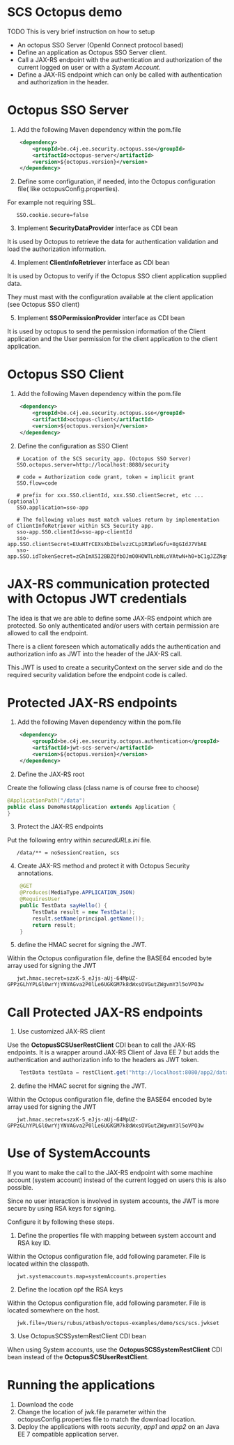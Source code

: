 SCS Octopus demo
=

TODO This is very brief instruction on how to setup 

* An octopus SSO Server (OpenId Connect protocol based)
* Define an application as Octopus SSO Server client.
* Call a JAX-RS endpoint with the authentication and authorization of the current logged on user or with a _System Account_.
* Define a JAX-RS endpoint which can only be called with authentication and authorization in the header.


Octopus SSO Server
==

1. Add the following Maven dependency within the pom.file

```xml
    <dependency>
        <groupId>be.c4j.ee.security.octopus.sso</groupId>
        <artifactId>octopus-server</artifactId>
        <version>${octopus.version}</version>
    </dependency>
```

2. Define some configuration, if needed, into the Octopus configuration file( like octopusConfig.properties).

For example not requiring SSL.

```
   SSO.cookie.secure=false
```

3. Implement **SecurityDataProvider** interface as CDI bean

It is used by Octopus to retrieve the data for authentication validation and load the authorization information.

4. Implement **ClientInfoRetriever** interface as CDI bean

It is used by Octopus to verify if the Octopus SSO client application supplied data.

They must mast with the configuration available at the client application (see Octopus SSO client)

5. Implement **SSOPermissionProvider** interface as CDI bean

It is used by octopus to send the permission information of the Client application and the User permission for the client application to the client application.

Octopus SSO Client
==

1. Add the following Maven dependency within the pom.file

```xml
    <dependency>
        <groupId>be.c4j.ee.security.octopus.sso</groupId>
        <artifactId>octopus-client</artifactId>
        <version>${octopus.version}</version>
    </dependency>
```

2. Define the configuration as SSO Client

```
   # Location of the SCS security app. (Octopus SSO Server)
   SSO.octopus.server=http://localhost:8080/security

   # code = Authorization code grant, token = implicit grant
   SSO.flow=code

   # prefix for xxx.SSO.clientId, xxx.SSO.clientSecret, etc ... (optional)
   SSO.application=sso-app

   # The following values must match values return by implementation of ClientInfoRetriever within SCS Security app.
   sso-app.SSO.clientId=sso-app-clientId
   sso-app.SSO.clientSecret=EUuHTrCEXsXbIbelvzzCLp1R1WleGfu+8gGIdJ7VbAE
   sso-app.SSO.idTokenSecret=zGhImX5I2BBZQfbOJmO0HOWTLnbNLoVAtwN+h0+bC1gJZZNgmLTx+Y8uP56u/nLz
```


JAX-RS communication protected with Octopus JWT credentials
==

The idea is that we are able to define some JAX-RS endpoint which are protected. So only authenticated and/or users with certain permission are allowed to call the endpoint.

There is a client foreseen which automatically adds the authentication and authorization info as JWT into the header of the JAX-RS call.

This JWT is used to create a securityContext on the server side and do the required security validation before the endpoint code is called.

Protected JAX-RS endpoints
==

1. Add the following Maven dependency within the pom.file
 
```xml
    <dependency>
        <groupId>be.c4j.ee.security.octopus.authentication</groupId>
        <artifactId>jwt-scs-server</artifactId>
        <version>${octopus.version}</version>
    </dependency>
```

2. Define the JAX-RS root

Create the following class (class name is of course free to choose)

```java
@ApplicationPath("/data")
public class DemoRestApplication extends Application {
}
```

3. Protect the JAX-RS endpoints

Put the following entry within _securedURLs.ini_ file.

```
   /data/** = noSessionCreation, scs 
```

4. Create JAX-RS method and protect it with Octopus Security annotations.

```java
    @GET
    @Produces(MediaType.APPLICATION_JSON)
    @RequiresUser
    public TestData sayHello() {
        TestData result = new TestData();
        result.setName(principal.getName());
        return result;
    }
```

5. define the HMAC secret for signing the JWT.

Within the Octopus configuration file, define the BASE64 encoded byte array used for signing the JWT

```
   jwt.hmac.secret=szxK-5_eJjs-aUj-64MpUZ-GPPzGLhYPLGl0wrYjYNVAGva2P0lLe6UGKGM7k8dWxsOVGutZWgvmY3l5oVPO3w 
```

Call Protected JAX-RS endpoints
==

1. Use customized JAX-RS client

Use the **OctopusSCSUserRestClient** CDI bean to call the JAX-RS endpoints. It is a wrapper around JAX-RS Client of Java EE 7 but adds the authentication and authorization info to the headers as JWT token.

```java
    TestData testData = restClient.get("http://localhost:8080/app2/data/hello", TestData.class);
```

2. define the HMAC secret for signing the JWT.

Within the Octopus configuration file, define the BASE64 encoded byte array used for signing the JWT

```
   jwt.hmac.secret=szxK-5_eJjs-aUj-64MpUZ-GPPzGLhYPLGl0wrYjYNVAGva2P0lLe6UGKGM7k8dWxsOVGutZWgvmY3l5oVPO3w 
```

Use of SystemAccounts
==

If you want to make the call to the JAX-RS endpoint with some machine account (system account) instead of the current logged on users this is also possible.

Since no user interaction is involved in system accounts, the JWT is more secure by using RSA keys for signing.

Configure it by following these steps.

1. Define the properties file with mapping between system account and RSA key ID.

Within the Octopus configuration file, add following parameter. File is located within the classpath.

```
   jwt.systemaccounts.map=systemAccounts.properties
```

2. Define the location opf the RSA keys

Within the Octopus configuration file, add following parameter. File is located somewhere on the host.

```
   jwk.file=/Users/rubus/atbash/octopus-examples/demo/scs/scs.jwkset
```

3. Use OctopusSCSSystemRestClient CDI bean

When using System accounts, use the **OctopusSCSSystemRestClient** CDI bean instead of the **OctopusSCSUserRestClient**.

Running the applications
==

1. Download the code
2. Change the location of jwk.file parameter within the octopusConfig.properties file to match the download location.
3. Deploy the applications with roots _security_, _app1_ and _app2_ on an Java EE 7 compatible application server.
 